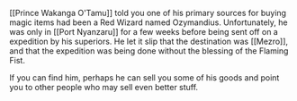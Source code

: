 [[Prince Wakanga O'Tamu]] told you one of his primary sources for buying magic items had been a Red Wizard named Ozymandius. Unfortunately, he was only in [[Port Nyanzaru]] for a few weeks before being sent off on a expedition by his superiors. He let it slip that the destination was [[Mezro]], and that the expedition was being done without the blessing of the Flaming Fist.

If you can find him, perhaps he can sell you some of his goods and point you to other people who may sell even better stuff.